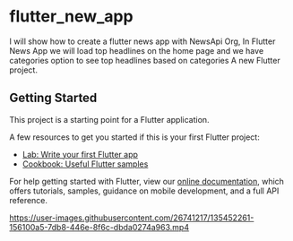 # flutter_new_app
I will show how to create a flutter news app with NewsApi Org, In Flutter News App we will load top headlines on the home page and we have categories option to see top headlines based on categories
A new Flutter project.

## Getting Started

This project is a starting point for a Flutter application.

A few resources to get you started if this is your first Flutter project:

- [Lab: Write your first Flutter app](https://flutter.dev/docs/get-started/codelab)
- [Cookbook: Useful Flutter samples](https://flutter.dev/docs/cookbook)

For help getting started with Flutter, view our
[online documentation](https://flutter.dev/docs), which offers tutorials,
samples, guidance on mobile development, and a full API reference.


https://user-images.githubusercontent.com/26741217/135452261-156100a5-7db8-446e-8f6c-dbda0274a963.mp4

